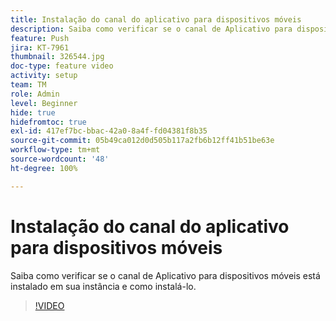 ```yaml
---
title: Instalação do canal do aplicativo para dispositivos móveis
description: Saiba como verificar se o canal de Aplicativo para dispositivos móveis está instalado em sua instância e como instalá-lo.
feature: Push
jira: KT-7961
thumbnail: 326544.jpg
doc-type: feature video
activity: setup
team: TM
role: Admin
level: Beginner
hide: true
hidefromtoc: true
exl-id: 417ef7bc-bbac-42a0-8a4f-fd04381f8b35
source-git-commit: 05b49ca012d0d505b117a2fb6b12ff41b51be63e
workflow-type: tm+mt
source-wordcount: '48'
ht-degree: 100%

---
```


# Instalação do canal do aplicativo para dispositivos móveis

Saiba como verificar se o canal de Aplicativo para dispositivos móveis está instalado em sua instância e como instalá-lo.

>[!VIDEO](https://video.tv.adobe.com/v/326544?quality=12&learn=on)
